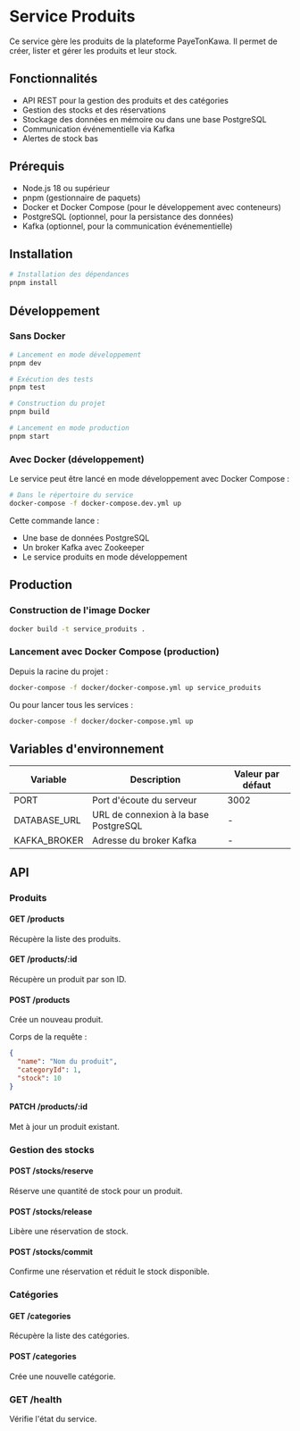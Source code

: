 # Service Produits

Ce service gère les produits de la plateforme PayeTonKawa. Il permet de créer, lister et gérer les produits et leur stock.

## Fonctionnalités

- API REST pour la gestion des produits et des catégories
- Gestion des stocks et des réservations
- Stockage des données en mémoire ou dans une base PostgreSQL
- Communication événementielle via Kafka
- Alertes de stock bas

## Prérequis

- Node.js 18 ou supérieur
- pnpm (gestionnaire de paquets)
- Docker et Docker Compose (pour le développement avec conteneurs)
- PostgreSQL (optionnel, pour la persistance des données)
- Kafka (optionnel, pour la communication événementielle)

## Installation

```bash
# Installation des dépendances
pnpm install
```

## Développement

### Sans Docker

```bash
# Lancement en mode développement
pnpm dev

# Exécution des tests
pnpm test

# Construction du projet
pnpm build

# Lancement en mode production
pnpm start
```

### Avec Docker (développement)

Le service peut être lancé en mode développement avec Docker Compose :

```bash
# Dans le répertoire du service
docker-compose -f docker-compose.dev.yml up
```

Cette commande lance :
- Une base de données PostgreSQL
- Un broker Kafka avec Zookeeper
- Le service produits en mode développement

## Production

### Construction de l'image Docker

```bash
docker build -t service_produits .
```

### Lancement avec Docker Compose (production)

Depuis la racine du projet :

```bash
docker-compose -f docker/docker-compose.yml up service_produits
```

Ou pour lancer tous les services :

```bash
docker-compose -f docker/docker-compose.yml up
```

## Variables d'environnement

| Variable | Description | Valeur par défaut |
|----------|-------------|-------------------|
| PORT | Port d'écoute du serveur | 3002 |
| DATABASE_URL | URL de connexion à la base PostgreSQL | - |
| KAFKA_BROKER | Adresse du broker Kafka | - |

## API

### Produits

#### GET /products

Récupère la liste des produits.

#### GET /products/:id

Récupère un produit par son ID.

#### POST /products

Crée un nouveau produit.

Corps de la requête :
```json
{
  "name": "Nom du produit",
  "categoryId": 1,
  "stock": 10
}
```

#### PATCH /products/:id

Met à jour un produit existant.

### Gestion des stocks

#### POST /stocks/reserve

Réserve une quantité de stock pour un produit.

#### POST /stocks/release

Libère une réservation de stock.

#### POST /stocks/commit

Confirme une réservation et réduit le stock disponible.

### Catégories

#### GET /categories

Récupère la liste des catégories.

#### POST /categories

Crée une nouvelle catégorie.

### GET /health

Vérifie l'état du service.